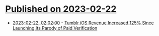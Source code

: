 # [Published on 2023-02-22](index.md)

* [2023-02-22, 02:02:00](https://tech.slashdot.org/story/23/02/22/0115224/tumblr-ios-revenue-increased-125-since-launching-its-parody-of-paid-verification?utm_source=rss1.0mainlinkanon&utm_medium=feed) - [Tumblr iOS Revenue Increased 125% Since Launching Its Parody of Paid Verification](https://tech.slashdot.org/story/23/02/22/0115224/tumblr-ios-revenue-increased-125-since-launching-its-parody-of-paid-verification?utm_source=rss1.0mainlinkanon&utm_medium=feed)
